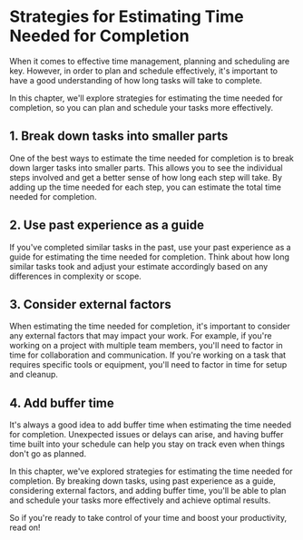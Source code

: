 Strategies for Estimating Time Needed for Completion
============================================================================================================

When it comes to effective time management, planning and scheduling are key. However, in order to plan and schedule effectively, it's important to have a good understanding of how long tasks will take to complete.

In this chapter, we'll explore strategies for estimating the time needed for completion, so you can plan and schedule your tasks more effectively.

1\. Break down tasks into smaller parts
--------------------------------------

One of the best ways to estimate the time needed for completion is to break down larger tasks into smaller parts. This allows you to see the individual steps involved and get a better sense of how long each step will take. By adding up the time needed for each step, you can estimate the total time needed for completion.

2\. Use past experience as a guide
---------------------------------

If you've completed similar tasks in the past, use your past experience as a guide for estimating the time needed for completion. Think about how long similar tasks took and adjust your estimate accordingly based on any differences in complexity or scope.

3\. Consider external factors
----------------------------

When estimating the time needed for completion, it's important to consider any external factors that may impact your work. For example, if you're working on a project with multiple team members, you'll need to factor in time for collaboration and communication. If you're working on a task that requires specific tools or equipment, you'll need to factor in time for setup and cleanup.

4\. Add buffer time
------------------

It's always a good idea to add buffer time when estimating the time needed for completion. Unexpected issues or delays can arise, and having buffer time built into your schedule can help you stay on track even when things don't go as planned.

In this chapter, we've explored strategies for estimating the time needed for completion. By breaking down tasks, using past experience as a guide, considering external factors, and adding buffer time, you'll be able to plan and schedule your tasks more effectively and achieve optimal results.

So if you're ready to take control of your time and boost your productivity, read on!
